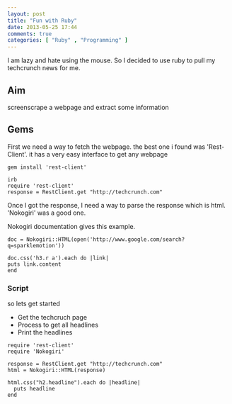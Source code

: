 ```yaml
---
layout: post
title: "Fun with Ruby"
date: 2013-05-25 17:44
comments: true
categories: [ "Ruby" , "Programming" ]
---
```


I am lazy and hate using the mouse. So I decided to use ruby to pull my techcrunch news for me.

## Aim

screenscrape a webpage and extract some information

## Gems

First we need a way to fetch the webpage. the best one i found was 'Rest-Client'. it has a very easy interface to get any webpage

```
gem install 'rest-client'

irb
require 'rest-client'
response = RestClient.get "http://techcrunch.com"
```

Once I got the response, I need a way to parse the response which is html. 'Nokogiri' was a good one.

Nokogiri documentation gives this example.
```
doc = Nokogiri::HTML(open('http://www.google.com/search?q=sparklemotion'))

doc.css('h3.r a').each do |link|
puts link.content
end
```

### Script

so lets get started

* Get the techcruch page
* Process to get all headlines 
* Print the headlines

```
require 'rest-client'
require 'Nokogiri'

response = RestClient.get "http://techcrunch.com"
html = Nokogiri::HTML(response)

html.css("h2.headline").each do |headline|
  puts headline
end
```

